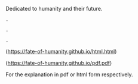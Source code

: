 Dedicated to humanity and their future.

    .
    
    .
    
    .
    
(https://fate-of-humanity.github.io/html.html)

(https://fate-of-humanity.github.io/pdf.pdf)

For the explanation in pdf or html form respectively.
